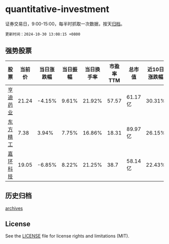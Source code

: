 # quantitative-investment

证券交易日，9:00-15:00，每半时抓取一次数据，按天[归档](archives)。

`更新时间：2024-10-30 13:08:15 +0800`

## 强势股票

|股票|当前价|当日涨跌幅|当日振幅|当日换手率|市盈率TTM|总市值|近10日涨跌幅|
|----|----|----|----|----|----|----|----|
|[亨迪药业](https://xueqiu.com/S/SZ301211)|21.24|-4.15%|9.61%|21.92%|57.57|61.17亿|30.31%|
|[东方精工](https://xueqiu.com/S/SZ002611)|7.38|3.94%|7.75%|16.86%|18.31|89.97亿|26.15%|
|[嘉环科技](https://xueqiu.com/S/SH603206)|19.05|-6.85%|8.22%|21.25%|38.7|58.14亿|22.43%|

## 历史归档

[archives](archives)

## License

See the [LICENSE](LICENSE) file for license rights and limitations (MIT).
